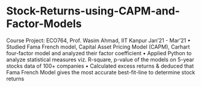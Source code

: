 # Stock-Returns-using-CAPM-and-Factor-Models
Course Project: ECO764, Prof. Wasim Ahmad, IIT Kanpur Jan’21 - Mar’21
• Studied Fama French model, Capital Asset Pricing Model (CAPM), Carhart four-factor model and analyzed their factor coefficient
• Applied Python to analyze statistical measures viz. R-square, p-value of the models on 5-year stocks data of 100+ companies
• Calculated excess returns & deduced that Fama French Model gives the most accurate best-fit-line to determine stock returns
